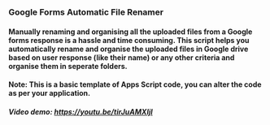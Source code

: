 ### Google Forms Automatic File Renamer

#### Manually renaming and organising all the uploaded files from a Google forms response is a hassle and time consuming. This script helps you automatically rename and organise the uploaded files in Google drive based on user response (like their name) or any other criteria and organise them in seperate folders.

#### Note: This is a basic template of Apps Script code, you can alter the code as per your application.

##### Video demo: https://youtu.be/tirJuAMXljI
